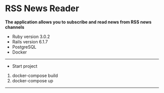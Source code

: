 # RSS News Reader

**The application allows you to subscribe and read news from RSS news channels**

* Ruby version 3.0.2
* Rails version 6.1.7
* PostgreSQL
* Docker
* * *
* Start project

1. docker-compose build
2. docker-compose up

***


